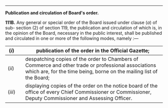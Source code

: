 ****

**Publication and circulation of Board's order.**

**111B.** Any general or special order of the Board issued under clause (_a_) of sub- section (2) of section 119, the publication and circulation of which is, in the opinion of the Board, necessary in the public interest, shall be published and circulated in one or more of the following modes, namely :—

(_i_)|  | publication of the order in the Official Gazette;  
---|---|---  
(_ii_)|  | despatching copies of the order to Chambers of Commerce and other trade or professional associations which are, for the time being, borne on the mailing list of the Board;  
(_iii_)|  | displaying copies of the order on the notice board of the office of every Chief Commissioner or Commissioner, Deputy Commissioner and Assessing Officer.